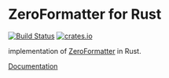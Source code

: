 # ZeroFormatter for Rust

[![Build Status](https://travis-ci.org/pocketberserker/zero-formatter.rs.svg?branch=master)](https://travis-ci.org/pocketberserker/zero-formatter.rs)
[![crates.io](https://img.shields.io/crates/v/chrono.svg)](https://crates.io/crates/zero-formatter)

implementation of [ZeroFormatter](https://github.com/neuecc/ZeroFormatter) in Rust.

[Documentation](https://pocketberserker.github.io/zero-formatter.rs/)

